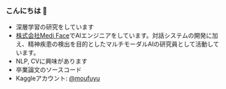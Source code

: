 ### こんにちは 👋

- 深層学習の研究をしています
- [株式会社Medi Face](https://medi-face.co.jp/)でAIエンジニアをしています。対話システムの開発に加え、精神疾患の検出を目的としたマルチモーダルAIの研究員として活動しています。
- NLP, CVに興味があります
- 卒業論文のソースコード
- Kaggleアカウント: [@moufuyu](https://www.kaggle.com/moufuyu)


<!--
**moufuyu/moufuyu** is a ✨ _special_ ✨ repository because its `README.md` (this file) appears on your GitHub profile.

Here are some ideas to get you started:

- 🔭 I’m currently working on ...
- 🌱 I’m currently learning ...
- 👯 I’m looking to collaborate on ...
- 🤔 I’m looking for help with ...
- 💬 Ask me about ...
- 📫 How to reach me: ...
- 😄 Pronouns: ...
- ⚡ Fun fact: ...
-->
